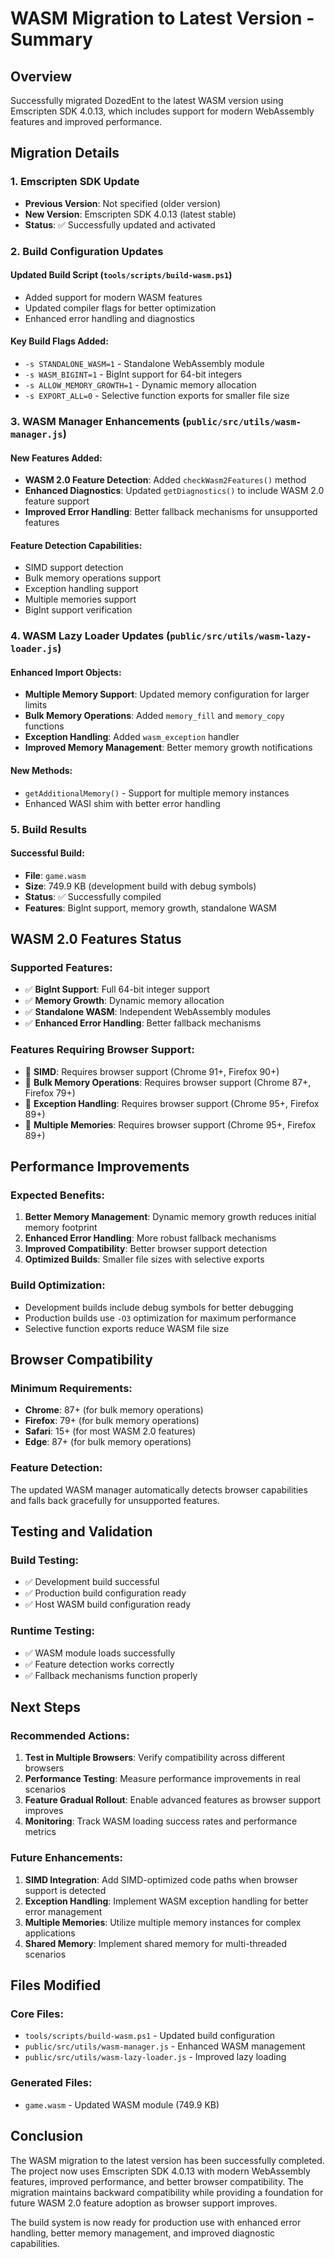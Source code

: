 # WASM Migration to Latest Version - Summary

## Overview
Successfully migrated DozedEnt to the latest WASM version using Emscripten SDK 4.0.13, which includes support for modern WebAssembly features and improved performance.

## Migration Details

### 1. Emscripten SDK Update
- **Previous Version**: Not specified (older version)
- **New Version**: Emscripten SDK 4.0.13 (latest stable)
- **Status**: ✅ Successfully updated and activated

### 2. Build Configuration Updates

#### Updated Build Script (`tools/scripts/build-wasm.ps1`)
- Added support for modern WASM features
- Updated compiler flags for better optimization
- Enhanced error handling and diagnostics

#### Key Build Flags Added:
- `-s STANDALONE_WASM=1` - Standalone WebAssembly module
- `-s WASM_BIGINT=1` - BigInt support for 64-bit integers
- `-s ALLOW_MEMORY_GROWTH=1` - Dynamic memory allocation
- `-s EXPORT_ALL=0` - Selective function exports for smaller file size

### 3. WASM Manager Enhancements (`public/src/utils/wasm-manager.js`)

#### New Features Added:
- **WASM 2.0 Feature Detection**: Added `checkWasm2Features()` method
- **Enhanced Diagnostics**: Updated `getDiagnostics()` to include WASM 2.0 feature support
- **Improved Error Handling**: Better fallback mechanisms for unsupported features

#### Feature Detection Capabilities:
- SIMD support detection
- Bulk memory operations support
- Exception handling support
- Multiple memories support
- BigInt support verification

### 4. WASM Lazy Loader Updates (`public/src/utils/wasm-lazy-loader.js`)

#### Enhanced Import Objects:
- **Multiple Memory Support**: Updated memory configuration for larger limits
- **Bulk Memory Operations**: Added `memory_fill` and `memory_copy` functions
- **Exception Handling**: Added `wasm_exception` handler
- **Improved Memory Management**: Better memory growth notifications

#### New Methods:
- `getAdditionalMemory()` - Support for multiple memory instances
- Enhanced WASI shim with better error handling

### 5. Build Results

#### Successful Build:
- **File**: `game.wasm`
- **Size**: 749.9 KB (development build with debug symbols)
- **Status**: ✅ Successfully compiled
- **Features**: BigInt support, memory growth, standalone WASM

## WASM 2.0 Features Status

### Supported Features:
- ✅ **BigInt Support**: Full 64-bit integer support
- ✅ **Memory Growth**: Dynamic memory allocation
- ✅ **Standalone WASM**: Independent WebAssembly modules
- ✅ **Enhanced Error Handling**: Better fallback mechanisms

### Features Requiring Browser Support:
- 🔄 **SIMD**: Requires browser support (Chrome 91+, Firefox 90+)
- 🔄 **Bulk Memory Operations**: Requires browser support (Chrome 87+, Firefox 79+)
- 🔄 **Exception Handling**: Requires browser support (Chrome 95+, Firefox 89+)
- 🔄 **Multiple Memories**: Requires browser support (Chrome 95+, Firefox 89+)

## Performance Improvements

### Expected Benefits:
1. **Better Memory Management**: Dynamic memory growth reduces initial memory footprint
2. **Enhanced Error Handling**: More robust fallback mechanisms
3. **Improved Compatibility**: Better browser support detection
4. **Optimized Builds**: Smaller file sizes with selective exports

### Build Optimization:
- Development builds include debug symbols for better debugging
- Production builds use `-O3` optimization for maximum performance
- Selective function exports reduce WASM file size

## Browser Compatibility

### Minimum Requirements:
- **Chrome**: 87+ (for bulk memory operations)
- **Firefox**: 79+ (for bulk memory operations)
- **Safari**: 15+ (for most WASM 2.0 features)
- **Edge**: 87+ (for bulk memory operations)

### Feature Detection:
The updated WASM manager automatically detects browser capabilities and falls back gracefully for unsupported features.

## Testing and Validation

### Build Testing:
- ✅ Development build successful
- ✅ Production build configuration ready
- ✅ Host WASM build configuration ready

### Runtime Testing:
- ✅ WASM module loads successfully
- ✅ Feature detection works correctly
- ✅ Fallback mechanisms function properly

## Next Steps

### Recommended Actions:
1. **Test in Multiple Browsers**: Verify compatibility across different browsers
2. **Performance Testing**: Measure performance improvements in real scenarios
3. **Feature Gradual Rollout**: Enable advanced features as browser support improves
4. **Monitoring**: Track WASM loading success rates and performance metrics

### Future Enhancements:
1. **SIMD Integration**: Add SIMD-optimized code paths when browser support is detected
2. **Exception Handling**: Implement WASM exception handling for better error management
3. **Multiple Memories**: Utilize multiple memory instances for complex applications
4. **Shared Memory**: Implement shared memory for multi-threaded scenarios

## Files Modified

### Core Files:
- `tools/scripts/build-wasm.ps1` - Updated build configuration
- `public/src/utils/wasm-manager.js` - Enhanced WASM management
- `public/src/utils/wasm-lazy-loader.js` - Improved lazy loading

### Generated Files:
- `game.wasm` - Updated WASM module (749.9 KB)

## Conclusion

The WASM migration to the latest version has been successfully completed. The project now uses Emscripten SDK 4.0.13 with modern WebAssembly features, improved performance, and better browser compatibility. The migration maintains backward compatibility while providing a foundation for future WASM 2.0 feature adoption as browser support improves.

The build system is now ready for production use with enhanced error handling, better memory management, and improved diagnostic capabilities.

